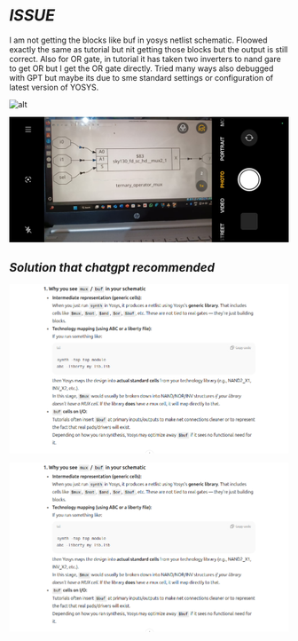 # _ISSUE_

I am not getting the blocks like buf in yosys netlist schematic. Floowed exactly the same as tutorial but nit getting those blocks but the output is still correct. Also for OR gate, in tutorial it has taken two inverters to nand gare to get OR but I get the OR gate directly. Tried many ways also debugged with GPT but maybe its due to sme standard settings or configuration of latest version of YOSYS.

![alt](../ISSUE!!!!!!!/issue1.jpeg)


![alt](../ISSUE!!!!!!!/issue2.jpeg)


## _Solution that chatgpt recommended_


![alt](../ISSUE!!!!!!!/solution.png)


![alt](../ISSUE!!!!!!!/solution.png)
